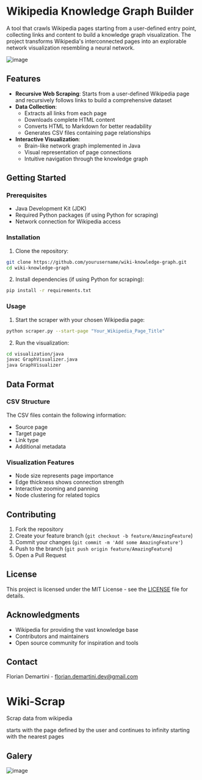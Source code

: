# Wikipedia Knowledge Graph Builder

A tool that crawls Wikipedia pages starting from a user-defined entry point, collecting links and content to build a knowledge graph visualization. The project transforms Wikipedia's interconnected pages into an explorable network visualization resembling a neural network.

![image](https://github.com/user-attachments/assets/4db1bb93-56ba-4016-ac02-bb5948c21d25)


## Features

- **Recursive Web Scraping**: Starts from a user-defined Wikipedia page and recursively follows links to build a comprehensive dataset
- **Data Collection**: 
  - Extracts all links from each page
  - Downloads complete HTML content
  - Converts HTML to Markdown for better readability
  - Generates CSV files containing page relationships
- **Interactive Visualization**:
  - Brain-like network graph implemented in Java
  - Visual representation of page connections
  - Intuitive navigation through the knowledge graph

## Getting Started

### Prerequisites

- Java Development Kit (JDK)
- Required Python packages (if using Python for scraping)
- Network connection for Wikipedia access

### Installation

1. Clone the repository:
```bash
git clone https://github.com/yourusername/wiki-knowledge-graph.git
cd wiki-knowledge-graph
```

2. Install dependencies (if using Python for scraping):
```bash
pip install -r requirements.txt
```

### Usage

1. Start the scraper with your chosen Wikipedia page:
```bash
python scraper.py --start-page "Your_Wikipedia_Page_Title"
```

2. Run the visualization:
```bash
cd visualization/java
javac GraphVisualizer.java
java GraphVisualizer
```

## Data Format

### CSV Structure
The CSV files contain the following information:
- Source page
- Target page
- Link type
- Additional metadata

### Visualization Features
- Node size represents page importance
- Edge thickness shows connection strength
- Interactive zooming and panning
- Node clustering for related topics

## Contributing

1. Fork the repository
2. Create your feature branch (`git checkout -b feature/AmazingFeature`)
3. Commit your changes (`git commit -m 'Add some AmazingFeature'`)
4. Push to the branch (`git push origin feature/AmazingFeature`)
5. Open a Pull Request

## License

This project is licensed under the MIT License - see the [LICENSE](LICENSE) file for details.

## Acknowledgments

- Wikipedia for providing the vast knowledge base
- Contributors and maintainers
- Open source community for inspiration and tools

## Contact

Florian Demartini - florian.demartini.dev@gmail.com

# Wiki-Scrap
Scrap data from wikipedia

starts with the page defined by the user and continues to infinity starting with the nearest pages











## Galery
![image](https://github.com/user-attachments/assets/000ab363-b2d0-41f5-a897-774982861b22)


